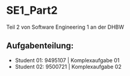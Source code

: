 # SE1_Part2
Teil 2 von Software Engineering 1 an der DHBW


## Aufgabenteilung: 
 * Student 01: 9495107 | Komplexaufgabe 01
 * Student 02: 9500721 | Komplexaufgabe 02